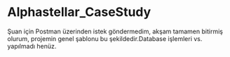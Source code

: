 # Alphastellar_CaseStudy

Şuan için Postman üzerinden istek göndermedim, akşam tamamen bitirmiş olurum, projemin genel şablonu bu şekildedir.Database işlemleri vs. yapılmadı henüz.
